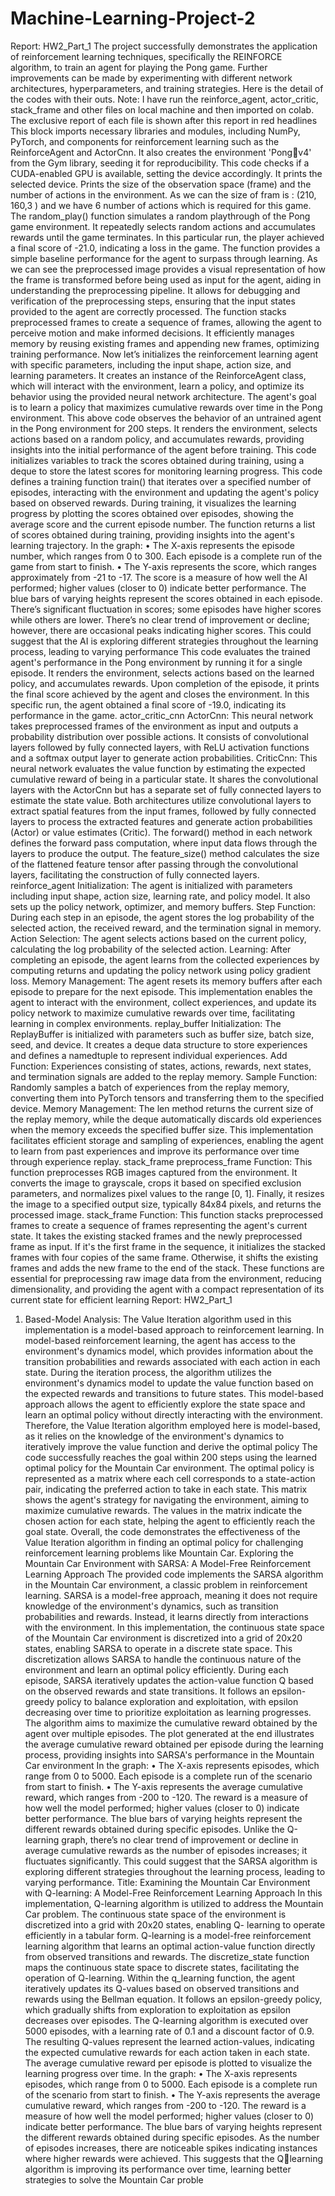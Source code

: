 # Machine-Learning-Project-2
Report: HW2_Part_1
The project successfully demonstrates the application of reinforcement learning techniques, specifically 
the REINFORCE algorithm, to train an agent for playing the Pong game. Further improvements can be 
made by experimenting with different network architectures, hyperparameters, and training strategies.
Here is the detail of the codes with their outs.
Note: I have run the reinforce_agent, actor_critic, stack_frame and other files on local machine and 
then imported on colab. The exclusive report of each file is shown after this report in red headlines
This block imports necessary libraries and modules, including NumPy, PyTorch, and components for 
reinforcement learning such as the ReinforceAgent and ActorCnn. It also creates the environment 'Pongv4' from the Gym library, seeding it for reproducibility.
This code checks if a CUDA-enabled GPU is available, setting the device accordingly. It prints the selected 
device.
Prints the size of the observation space (frame) and the number of actions in the environment. As we 
can the size of fram is : (210, 160,3 ) and we have 6 number of actions which is required for this game.
The random_play() function simulates a random playthrough of the Pong game environment. It 
repeatedly selects random actions and accumulates rewards until the game terminates. In this particular 
run, the player achieved a final score of -21.0, indicating a loss in the game. The function provides a 
simple baseline performance for the agent to surpass through learning.
As we can see the preprocessed image provides a visual representation of how the frame is transformed 
before being used as input for the agent, aiding in understanding the preprocessing pipeline. It allows for 
debugging and verification of the preprocessing steps, ensuring that the input states provided to the 
agent are correctly processed.
The function stacks preprocessed frames to create a sequence of frames, allowing the agent to perceive 
motion and make informed decisions. It efficiently manages memory by reusing existing frames and 
appending new frames, optimizing training performance.
Now let’s initializes the reinforcement learning agent with specific parameters, including the input 
shape, action size, and learning parameters. It creates an instance of the ReinforceAgent class, which will 
interact with the environment, learn a policy, and optimize its behavior using the provided neural 
network architecture. The agent's goal is to learn a policy that maximizes cumulative rewards over time 
in the Pong environment.
This above code observes the behavior of an untrained agent in the Pong environment for 200 steps. It 
renders the environment, selects actions based on a random policy, and accumulates rewards, providing 
insights into the initial performance of the agent before training.
This code initializes variables to track the scores obtained during training, using a deque to store the 
latest scores for monitoring learning progress.
This code defines a training function train() that iterates over a specified number of episodes, interacting 
with the environment and updating the agent's policy based on observed rewards. During training, it 
visualizes the learning progress by plotting the scores obtained over episodes, showing the average score 
and the current episode number. The function returns a list of scores obtained during training, providing 
insights into the agent's learning trajectory.
In the graph:
• The X-axis represents the episode number, which ranges from 0 to 300. Each 
episode is a complete run of the game from start to finish.
• The Y-axis represents the score, which ranges approximately from -21 to -17. 
The score is a measure of how well the AI performed; higher values (closer to 0) 
indicate better performance.
The blue bars of varying heights represent the scores obtained in each episode. There’s 
significant fluctuation in scores; some episodes have higher scores while others are 
lower. There’s no clear trend of improvement or decline; however, there are occasional 
peaks indicating higher scores. This could suggest that the AI is exploring different 
strategies throughout the learning process, leading to varying performance
This code evaluates the trained agent's performance in the Pong environment by running it for a single 
episode. It renders the environment, selects actions based on the learned policy, and accumulates 
rewards. Upon completion of the episode, it prints the final score achieved by the agent and closes the 
environment. In this specific run, the agent obtained a final score of -19.0, indicating its performance in 
the game.
actor_critic_cnn
ActorCnn: This neural network takes preprocessed frames of the environment as input and 
outputs a probability distribution over possible actions. It consists of convolutional layers 
followed by fully connected layers, with ReLU activation functions and a softmax output layer to 
generate action probabilities.
CriticCnn: This neural network evaluates the value function by estimating the expected 
cumulative reward of being in a particular state. It shares the convolutional layers with the 
ActorCnn but has a separate set of fully connected layers to estimate the state value.
Both architectures utilize convolutional layers to extract spatial features from the input frames, 
followed by fully connected layers to process the extracted features and generate action 
probabilities (Actor) or value estimates (Critic).
The forward() method in each network defines the forward pass computation, where input data 
flows through the layers to produce the output. The feature_size() method calculates the size of 
the flattened feature tensor after passing through the convolutional layers, facilitating the 
construction of fully connected layers.
reinforce_agent
Initialization: The agent is initialized with parameters including input shape, action size, learning rate, 
and policy model. It also sets up the policy network, optimizer, and memory buffers.
Step Function: During each step in an episode, the agent stores the log probability of the selected action, 
the received reward, and the termination signal in memory.
Action Selection: The agent selects actions based on the current policy, calculating the log probability of 
the selected action.
Learning: After completing an episode, the agent learns from the collected experiences by computing 
returns and updating the policy network using policy gradient loss.
Memory Management: The agent resets its memory buffers after each episode to prepare for the next 
episode.
This implementation enables the agent to interact with the environment, collect experiences, and 
update its policy network to maximize cumulative rewards over time, facilitating learning in complex 
environments.
replay_buffer
Initialization: The ReplayBuffer is initialized with parameters such as buffer size, batch size, seed, and 
device. It creates a deque data structure to store experiences and defines a namedtuple to represent 
individual experiences.
Add Function: Experiences consisting of states, actions, rewards, next states, and termination signals are 
added to the replay memory.
Sample Function: Randomly samples a batch of experiences from the replay memory, converting them 
into PyTorch tensors and transferring them to the specified device.
Memory Management: The len method returns the current size of the replay memory, while the deque 
automatically discards old experiences when the memory exceeds the specified buffer size.
This implementation facilitates efficient storage and sampling of experiences, enabling the agent to learn 
from past experiences and improve its performance over time through experience replay.
stack_frame
preprocess_frame Function: This function preprocesses RGB images captured from the environment. It 
converts the image to grayscale, crops it based on specified exclusion parameters, and normalizes pixel 
values to the range [0, 1]. Finally, it resizes the image to a specified output size, typically 84x84 pixels, 
and returns the processed image.
stack_frame Function: This function stacks preprocessed frames to create a sequence of frames 
representing the agent's current state. It takes the existing stacked frames and the newly preprocessed 
frame as input. If it's the first frame in the sequence, it initializes the stacked frames with four copies of 
the same frame. Otherwise, it shifts the existing frames and adds the new frame to the end of the stack.
These functions are essential for preprocessing raw image data from the environment, reducing 
dimensionality, and providing the agent with a compact representation of its current state for efficient 
learning
Report: HW2_Part_1
1. Based-Model Analysis:
The Value Iteration algorithm used in this implementation is a model-based approach to reinforcement 
learning. In model-based reinforcement learning, the agent has access to the environment's dynamics 
model, which provides information about the transition probabilities and rewards associated with each 
action in each state. During the iteration process, the algorithm utilizes the environment's dynamics 
model to update the value function based on the expected rewards and transitions to future states. This 
model-based approach allows the agent to efficiently explore the state space and learn an optimal policy 
without directly interacting with the environment. Therefore, the Value Iteration algorithm employed 
here is model-based, as it relies on the knowledge of the environment's dynamics to iteratively improve 
the value function and derive the optimal policy
The code successfully reaches the goal within 200 steps using the learned optimal policy for the 
Mountain Car environment.
The optimal policy is represented as a matrix where each cell corresponds to a state-action pair, 
indicating the preferred action to take in each state.
This matrix shows the agent's strategy for navigating the environment, aiming to maximize cumulative 
rewards.
The values in the matrix indicate the chosen action for each state, helping the agent to efficiently reach 
the goal state.
Overall, the code demonstrates the effectiveness of the Value Iteration algorithm in finding an optimal 
policy for challenging reinforcement learning problems like Mountain Car.
Exploring the Mountain Car Environment with SARSA: A Model-Free 
Reinforcement Learning Approach
The provided code implements the SARSA algorithm in the Mountain Car environment, a classic problem 
in reinforcement learning. SARSA is a model-free approach, meaning it does not require knowledge of 
the environment's dynamics, such as transition probabilities and rewards. Instead, it learns directly from 
interactions with the environment.
In this implementation, the continuous state space of the Mountain Car environment is discretized into a 
grid of 20x20 states, enabling SARSA to operate in a discrete state space. This discretization allows SARSA 
to handle the continuous nature of the environment and learn an optimal policy efficiently.
During each episode, SARSA iteratively updates the action-value function Q based on the observed 
rewards and state transitions. It follows an epsilon-greedy policy to balance exploration and exploitation, 
with epsilon decreasing over time to prioritize exploitation as learning progresses.
The algorithm aims to maximize the cumulative reward obtained by the agent over multiple episodes. 
The plot generated at the end illustrates the average cumulative reward obtained per episode during the 
learning process, providing insights into SARSA's performance in the Mountain Car environment
In the graph:
• The X-axis represents episodes, which range from 0 to 5000. Each episode is a 
complete run of the scenario from start to finish.
• The Y-axis represents the average cumulative reward, which ranges from -200 to 
-120. The reward is a measure of how well the model performed; higher values 
(closer to 0) indicate better performance.
The blue bars of varying heights represent the different rewards obtained during 
specific episodes. Unlike the Q-learning graph, there’s no clear trend of improvement or 
decline in average cumulative rewards as the number of episodes increases; it 
fluctuates significantly. This could suggest that the SARSA algorithm is exploring 
different strategies throughout the learning process, leading to varying performance.
Title: Examining the Mountain Car Environment with Q-learning: A Model-Free 
Reinforcement Learning Approach
In this implementation, Q-learning algorithm is utilized to address the Mountain Car problem. The 
continuous state space of the environment is discretized into a grid with 20x20 states, enabling Q-
learning to operate efficiently in a tabular form. Q-learning is a model-free reinforcement learning 
algorithm that learns an optimal action-value function directly from observed transitions and rewards.
The discretize_state function maps the continuous state space to discrete states, facilitating the 
operation of Q-learning. Within the q_learning function, the agent iteratively updates its Q-values based 
on observed transitions and rewards using the Bellman equation. It follows an epsilon-greedy policy, 
which gradually shifts from exploration to exploitation as epsilon decreases over episodes.
The Q-learning algorithm is executed over 5000 episodes, with a learning rate of 0.1 and a discount 
factor of 0.9. The resulting Q-values represent the learned action-values, indicating the expected 
cumulative rewards for each action taken in each state. The average cumulative reward per episode is 
plotted to visualize the learning progress over time.
In the graph:
• The X-axis represents episodes, which range from 0 to 5000. Each episode is a 
complete run of the scenario from start to finish.
• The Y-axis represents the average cumulative reward, which ranges from -200 to 
-120. The reward is a measure of how well the model performed; higher values 
(closer to 0) indicate better performance.
The blue bars of varying heights represent the different rewards obtained during 
specific episodes. As the number of episodes increases, there are noticeable spikes 
indicating instances where higher rewards were achieved. This suggests that the Qlearning algorithm is improving its performance over time, learning better strategies to 
solve the Mountain Car proble
